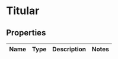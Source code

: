 # Titular

## Properties
Name | Type | Description | Notes
------------ | ------------- | ------------- | -------------

